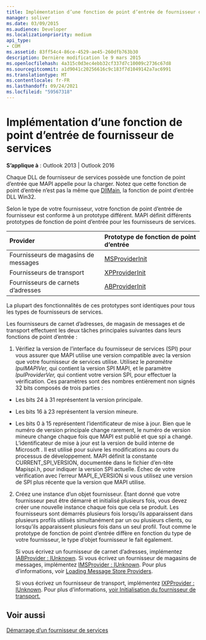 ```yaml
---
title: Implémentation d’une fonction de point d’entrée de fournisseur de services
manager: soliver
ms.date: 03/09/2015
ms.audience: Developer
ms.localizationpriority: medium
api_type:
- COM
ms.assetid: 83ff54c4-86ce-4529-ae45-260dfb763b30
description: Dernière modification le 9 mars 2015
ms.openlocfilehash: 4a315c0d3ec4ebb32cf337d7c10009c2736c67d8
ms.sourcegitcommit: a1d9041c20256616c9c183f7d1049142a7ac6991
ms.translationtype: MT
ms.contentlocale: fr-FR
ms.lasthandoff: 09/24/2021
ms.locfileid: "59567318"
---
```

# <a name="implementing-a-service-provider-entry-point-function"></a>Implémentation d’une fonction de point d’entrée de fournisseur de services

  
  
**S’applique à** : Outlook 2013 | Outlook 2016 
  
Chaque DLL de fournisseur de services possède une fonction de point d’entrée que MAPI appelle pour la charger. Notez que cette fonction de point d’entrée n’est pas la même que [DllMain](https://msdn.microsoft.com/library/ms682583.aspx), la fonction de point d’entrée DLL Win32.
  
Selon le type de votre fournisseur, votre fonction de point d’entrée de fournisseur est conforme à un prototype différent. MAPI définit différents prototypes de fonction de point d’entrée pour les fournisseurs de services.
  
|**Provider**|**Prototype de fonction de point d’entrée**|
|:-----|:-----|
|Fournisseurs de magasins de messages  <br/> |[MSProviderInit](msproviderinit.md) <br/> |
|Fournisseurs de transport  <br/> |[XPProviderInit](xpproviderinit.md) <br/> |
|Fournisseurs de carnets d’adresses  <br/> |[ABProviderInit](abproviderinit.md) <br/> |
   
La plupart des fonctionnalités de ces prototypes sont identiques pour tous les types de fournisseurs de services. 
  
Les fournisseurs de carnet d’adresses, de magasin de messages et de transport effectuent les deux tâches principales suivantes dans leurs fonctions de point d’entrée :
  
1. Vérifiez la version de l’interface du fournisseur de services (SPI) pour vous assurer que MAPI utilise une version compatible avec la version que votre fournisseur de services utilise. Utilisez le  _paramètre lpulMAPIVer,_ qui contient la version SPI MAPI, et le paramètre  _lpulProviderVer,_ qui contient votre version SPI, pour effectuer la vérification. Ces paramètres sont des nombres entièrement non signés 32 bits composés de trois parties : 
    
  - Les bits 24 à 31 représentent la version principale.
    
  - Les bits 16 à 23 représentent la version mineure.
    
  - Les bits 0 à 15 représentent l’identificateur de mise à jour. Bien que le numéro de version principale change rarement, le numéro de version mineure change chaque fois que MAPI est publié et que spi a changé. L’identificateur de mise à jour est la version de build interne de Microsoft . Il est utilisé pour suivre les modifications au cours du processus de développement. MAPI définit la constante CURRENT_SPI_VERSION, documentée dans le fichier d’en-tête Mapispi.h, pour indiquer la version SPI actuelle. Échec de votre vérification avec l’erreur MAPI_E_VERSION si vous utilisez une version de SPI plus récente que la version que MAPI utilise.
    
2. Créez une instance d’un objet fournisseur. Étant donné que votre fournisseur peut être démarré et initialisé plusieurs fois, vous devez créer une nouvelle instance chaque fois que cela se produit. Les fournisseurs sont démarrés plusieurs fois lorsqu’ils apparaissent dans plusieurs profils utilisés simultanément par un ou plusieurs clients, ou lorsqu’ils apparaissent plusieurs fois dans un seul profil. Tout comme le prototype de fonction de point d’entrée diffère en fonction du type de votre fournisseur, le type d’objet fournisseur le fait également. 
    
    Si vous écrivez un fournisseur de carnet d’adresses, implémentez [IABProvider : IUnknown](iabprovideriunknown.md). Si vous écrivez un fournisseur de magasins de messages, implémentez [IMSProvider : IUnknown](imsprovideriunknown.md). Pour plus d’informations, voir [Loading Message Store Providers](loading-message-store-providers.md).
    
    Si vous écrivez un fournisseur de transport, implémentez [IXPProvider : IUnknown](ixpprovideriunknown.md). Pour plus d’informations, [voir Initialisation du fournisseur de transport.](initializing-the-transport-provider.md)
    
## <a name="see-also"></a>Voir aussi



[Démarrage d’un fournisseur de services](starting-a-service-provider.md)

